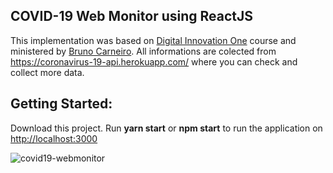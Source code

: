 ## COVID-19 Web Monitor using ReactJS
This implementation was based on [Digital Innovation One](https://digitalinnovation.one/) course and ministered by [Bruno Carneiro](https://github.com/Tautorn/covid19-dio).
All informations are colected from https://coronavirus-19-api.herokuapp.com/ where you can check and collect more data.

## Getting Started:
Download this project.
Run **yarn start** or **npm start** to run the application on [http://localhost:3000](http://localhost:3000/)

![covid19-webmonitor](https://imgur.com/717zYt7.png)
